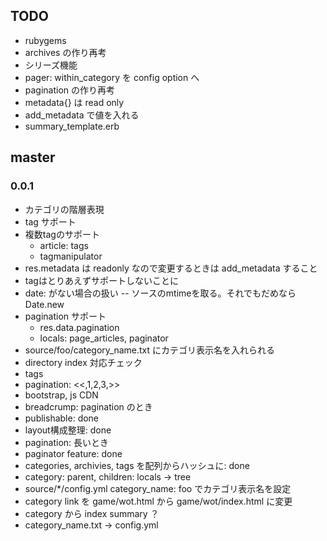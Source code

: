 ## TODO
- rubygems
- archives の作り再考
- シリーズ機能
- pager: within_category を config option へ
- pagination の作り再考
- metadata{} は read only
- add_metadata で値を入れる
- summary_template.erb

## master
### 0.0.1
- カテゴリの階層表現
- tag サポート
- 複数tagのサポート
  - article: tags
  - tagmanipulator
- res.metadata は readonly なので変更するときは add_metadata すること
- tagはとりあえずサポートしないことに
- date: がない場合の扱い
  -- ソースのmtimeを取る。それでもだめなら Date.new
- pagination サポート
  - res.data.pagination
  - locals: page_articles, paginator
- source/foo/category_name.txt にカテゴリ表示名を入れられる
- directory index 対応チェック
- tags
- pagination: <<,1,2,3,>>
- bootstrap, js CDN
- breadcrump: pagination のとき
- publishable: done
- layout構成整理: done
- pagination: 長いとき
- paginator feature: done
- categories, archivies, tags を配列からハッシュに: done
- category: parent, children: locals -> tree
- source/*/config.yml category_name: foo でカテゴリ表示名を設定
- category link を game/wot.html から game/wot/index.html に変更
- category から index summary ？
- category_name.txt -> config.yml
